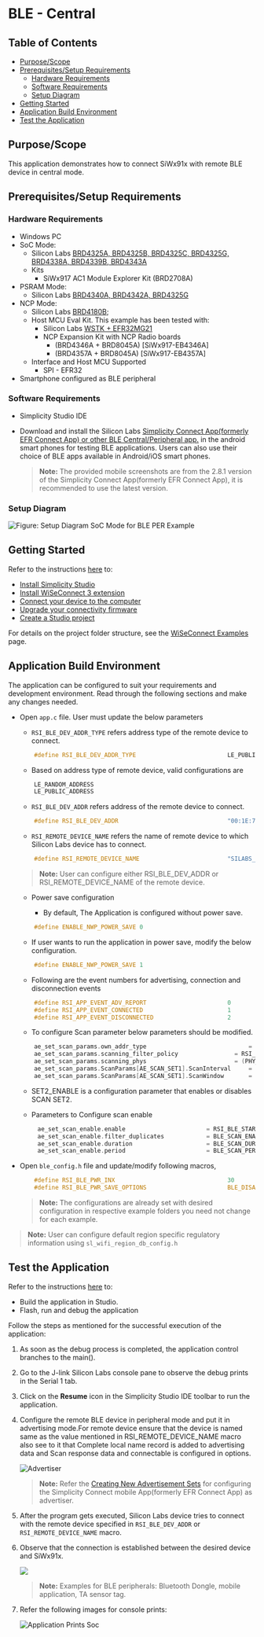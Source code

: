 # BLE - Central

## Table of Contents

- [Purpose/Scope](#purposescope) 
- [Prerequisites/Setup Requirements](#prerequisitessetup-requirements)
  - [Hardware Requirements](#hardware-requirements)
  - [Software Requirements](#software-requirements)
  - [Setup Diagram](#setup-diagram)
- [Getting Started](#getting-started)
- [Application Build Environment](#application-build-environment)
- [Test the Application](#test-the-application)

## Purpose/Scope

This application demonstrates how to connect SiWx91x with remote BLE device in central mode.

## Prerequisites/Setup Requirements

### Hardware Requirements

- Windows PC
- SoC Mode:
  - Silicon Labs [BRD4325A, BRD4325B, BRD4325C, BRD4325G, BRD4338A, BRD4339B, BRD4343A](https://www.silabs.com/)
  - Kits
    - SiWx917 AC1 Module Explorer Kit (BRD2708A)
- PSRAM Mode:  
  - Silicon Labs [BRD4340A, BRD4342A, BRD4325G](https://www.silabs.com/)
- NCP Mode:
  - Silicon Labs [BRD4180B](https://www.silabs.com/);
  - Host MCU Eval Kit. This example has been tested with:
    - Silicon Labs [WSTK + EFR32MG21](https://www.silabs.com/development-tools/wireless/efr32xg21-bluetooth-starter-kit)
    - NCP Expansion Kit with NCP Radio boards
      - (BRD4346A + BRD8045A) [SiWx917-EB4346A]
      - (BRD4357A + BRD8045A) [SiWx917-EB4357A]
  - Interface and Host MCU Supported
    - SPI - EFR32 
- Smartphone configured as BLE peripheral
### Software Requirements

- Simplicity Studio IDE

- Download and install the Silicon Labs [Simplicity Connect App(formerly EFR Connect App) or other BLE Central/Peripheral app.](https://www.silabs.com/developers/simplicity-connect-mobile-app ) in the android smart phones for testing BLE applications. Users can also use their choice of BLE apps available in Android/iOS smart phones.

   > **Note:** The provided mobile screenshots are from the 2.8.1 version of the Simplicity Connect App(formerly EFR Connect App), it is recommended to use the latest version.

### Setup Diagram

![Figure: Setup Diagram SoC Mode for BLE PER Example](resources/readme/blecentral_soc_ncp.png)
  
## Getting Started

Refer to the instructions [here](https://docs.silabs.com/wiseconnect/latest/wiseconnect-getting-started/) to:

- [Install Simplicity Studio](https://docs.silabs.com/wiseconnect/latest/wiseconnect-developers-guide-developing-for-silabs-hosts/#install-simplicity-studio)
- [Install WiSeConnect 3 extension](https://docs.silabs.com/wiseconnect/latest/wiseconnect-developers-guide-developing-for-silabs-hosts/#install-the-wi-se-connect-3-extension)
- [Connect your device to the computer](https://docs.silabs.com/wiseconnect/latest/wiseconnect-developers-guide-developing-for-silabs-hosts/#connect-si-wx91x-to-computer)
- [Upgrade your connectivity firmware ](https://docs.silabs.com/wiseconnect/latest/wiseconnect-developers-guide-developing-for-silabs-hosts/#update-si-wx91x-connectivity-firmware)
- [Create a Studio project ](https://docs.silabs.com/wiseconnect/latest/wiseconnect-developers-guide-developing-for-silabs-hosts/#create-a-project)

For details on the project folder structure, see the [WiSeConnect Examples](https://docs.silabs.com/wiseconnect/latest/wiseconnect-examples/#example-folder-structure) page.

## Application Build Environment

The application can be configured to suit your requirements and development environment. Read through the following sections and make any changes needed.

- Open `app.c` file.
User must update the below parameters

   - `RSI_BLE_DEV_ADDR_TYPE` refers address type of the remote device to connect.

   ```c
       #define RSI_BLE_DEV_ADDR_TYPE                          LE_PUBLIC_ADDRESS 
   ```

   - Based on address type of remote device, valid configurations are

   ```c
       LE_RANDOM_ADDRESS
       LE_PUBLIC_ADDRESS
   ```

   - `RSI_BLE_DEV_ADDR` refers address of the remote device to connect.

   ```c
       #define RSI_BLE_DEV_ADDR                               "00:1E:7C:25:E9:4D"
   ```

   - `RSI_REMOTE_DEVICE_NAME` refers the name of remote device to which Silicon Labs device has to connect.

   ```c
       #define RSI_REMOTE_DEVICE_NAME                         "SILABS_DEV" 
   ```

   > **Note:** User can configure either RSI_BLE_DEV_ADDR or RSI_REMOTE_DEVICE_NAME of the remote device.

   - Power save configuration

      - By default, The Application is configured without power save.

   ```c
       #define ENABLE_NWP_POWER_SAVE 0
   ```

   - If user wants to run the application in power save, modify the below configuration.

   ```c
       #define ENABLE_NWP_POWER_SAVE 1 
   ```

   - Following are the event numbers for advertising, connection and disconnection events

   ```c
       #define RSI_APP_EVENT_ADV_REPORT                       0
       #define RSI_APP_EVENT_CONNECTED                        1
       #define RSI_APP_EVENT_DISCONNECTED                     2
   ```
   - To configure Scan parameter below parameters should be modified.
   ```c
       ae_set_scan_params.own_addr_type               			 	= LE_PUBLIC_ADDRESS; //917 device address type
       ae_set_scan_params.scanning_filter_policy       			= RSI_BLE_SCAN_FILTER_TYPE; //scan filter policy to be used  
       ae_set_scan_params.scanning_phys                			= (PHY_1M | PHY_LE_CODED); //
       ae_set_scan_params.ScanParams[AE_SCAN_SET1].ScanInterval 	= LE_SCAN_INTERVAL;
       ae_set_scan_params.ScanParams[AE_SCAN_SET1].ScanWindow   	= LE_SCAN_WINDOW;
    ```

  - SET2_ENABLE is a configuration parameter that enables or disables SCAN SET2.

  - Parameters to Configure scan enable

  ```c
	   ae_set_scan_enable.enable                       = RSI_BLE_START_SCAN;
	   ae_set_scan_enable.filter_duplicates            = BLE_SCAN_ENABLE_FILTER_DUP;
	   ae_set_scan_enable.duration                     = BLE_SCAN_DUR;
	   ae_set_scan_enable.period                       = BLE_SCAN_PERIOD;
  ```

- Open `ble_config.h` file and update/modify following macros,

   ```c
       #define RSI_BLE_PWR_INX                                30
       #define RSI_BLE_PWR_SAVE_OPTIONS                       BLE_DISABLE_DUTY_CYCLING
   ```

   > **Note:** The configurations are already set with desired configuration in respective example folders you need not change for each example.

> **Note:** 
> User can configure default region specific regulatory information using `sl_wifi_region_db_config.h`

## Test the Application

Refer to the instructions [here](https://docs.silabs.com/wiseconnect/latest/wiseconnect-getting-started/) to:

- Build the application in Studio.
- Flash, run and debug the application

Follow the steps as mentioned for the successful execution of the application:

1. As soon as the debug process is completed, the application control branches to the main().

2. Go to the J-link Silicon Labs console pane to observe the debug prints in the Serial 1 tab.

3. Click on the **Resume** icon in the Simplicity Studio IDE toolbar to run the application.

4. Configure the remote BLE device in peripheral mode and put it in advertising mode.For remote device ensure that the device is named same as the value mentioned in RSI_REMOTE_DEVICE_NAME macro also see to it that Complete local name record is added to advertising data and Scan response data and connectable is configured in options.

   ![Advertiser](resources/readme/advertiser.png)

   > **Note:** Refer the [Creating New Advertisement Sets](https://docs.silabs.com/bluetooth/5.0/miscellaneous/mobile/efr-connect-mobile-app) for configuring the Simplicity Connect mobile App(formerly EFR Connect App) as advertiser.

5. After the program gets executed, Silicon Labs device tries to connect with the remote device specified in `RSI_BLE_DEV_ADDR` or `RSI_REMOTE_DEVICE_NAME` macro.

6. Observe that the connection is established between the desired device and SiWx91x.  

   ![](resources/readme/connection.png)

   > **Note:** Examples for BLE peripherals: Bluetooth Dongle, mobile application, TA sensor tag.

7. Refer the following images for console prints:

    ![Application Prints Soc](resources/readme/output_1.png)
